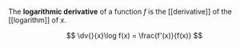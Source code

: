 The **logarithmic derivative** of a function $f$ is the [[derivative]] of the [[logarithm]] of $x$.

$$
\dv{}{x}\log f(x) = \frac{f'(x)}{f(x)}
$$